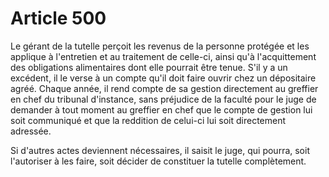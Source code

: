 # Article 500

Le gérant de la tutelle perçoit les revenus de la personne protégée et les applique à l'entretien et au traitement de celle-ci, ainsi qu'à l'acquittement des obligations alimentaires dont elle pourrait être tenue. S'il y a un excédent, il le verse à un compte qu'il doit faire ouvrir chez un dépositaire agréé. Chaque année, il rend compte de sa gestion directement au greffier en chef du tribunal d'instance, sans préjudice de la faculté pour le juge de demander à tout moment au greffier en chef que le compte de gestion lui soit communiqué et que la reddition de celui-ci lui soit directement adressée.

Si d'autres actes deviennent nécessaires, il saisit le juge, qui pourra, soit l'autoriser à les faire, soit décider de constituer la tutelle complètement.
